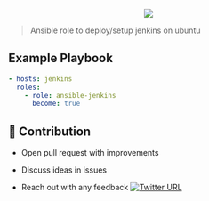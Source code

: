 <p align="center"><img src="https://user-images.githubusercontent.com/4303310/42187056-ce468908-7e5f-11e8-8abb-022262fb82e6.png" /></p>

> Ansible role to deploy/setup jenkins on ubuntu 


## Example Playbook

```yaml
- hosts: jenkins
  roles:
    - role: ansible-jenkins
      become: true
```
## 👬 Contribution
- Open pull request with improvements
- Discuss ideas in issues

- Reach out with any feedback [![Twitter URL](https://img.shields.io/twitter/url/https/twitter.com/anmol_nagpal.svg?style=social&label=Follow%20%40anmol_nagpal)](https://twitter.com/anmol_nagpal)
